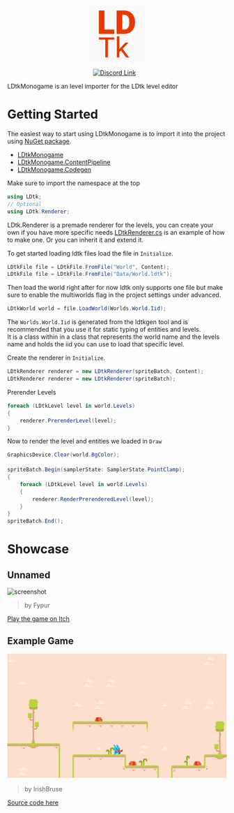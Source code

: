 <p align="center">
<img src="Icon.png" height="128px"/>
</p>

<p align="center">
    <a href="https://ldtk.io/go/discord"><img src="https://img.shields.io/discord/761549092677353513?color=%236370f4&amp;label=Discord" alt="Discord Link"></a> &nbsp;
    <a href="https://github.com/deepnight/ldtk"><img src="https://img.shields.io/badge/LDtk-1.5.3-yellow" alt=""></a>
</p>

LDtkMonogame is an level importer for the LDtk level editor

# Getting Started

The easiest way to start using LDtkMonogame is to import it into the project using [NuGet package](https://www.nuget.org/packages/LDtkMonogame/).

-   [LDtkMonogame](https://www.nuget.org/packages/LDtkMonogame/)
-   [LDtkMonogame.ContentPipeline](https://www.nuget.org/packages/LDtkMonogame.ContentPipeline/)
-   [LDtkMonogame.Codegen](https://www.nuget.org/packages/LDtkMonogame.Codegen/)

Make sure to import the namespace at the top

```cs
using LDtk;
// Optional
using LDtk.Renderer;
```

LDtk.Renderer is a premade renderer for the levels, you can create your own if you have more specific needs
[LDtkRenderer.cs](https://github.com/IrishBruse/LDtkMonogame/blob/main/LDtk/Renderer/LDtkRenderer.cs)
is an example of how to make one. Or you can inherit it and extend it.

To get started loading ldtk files load the file in `Initialize`.

```cs
LDtkFile file = LDtkFile.FromFile("World", Content);
LDtkFile file = LDtkFile.FromFile("Data/World.ldtk");
```

Then load the world right after for now ldtk only supports one file but make sure to enable the multiworlds flag in the project settings under advanced.

```cs
LDtkWorld world = file.LoadWorld(Worlds.World.Iid);
```

The `Worlds.World.Iid` is generated from the ldtkgen tool and is recommended that you use it for static typing of entities and levels.  
It is a class within in a class that represents the world name and the levels name and holds the iid you can use to load that specific level.

Create the renderer in `Initialize`.

```cs
LDtkRenderer renderer = new LDtkRenderer(spriteBatch, Content);
LDtkRenderer renderer = new LDtkRenderer(spriteBatch);
```

Prerender Levels

```cs
foreach (LDtkLevel level in world.Levels)
{
    renderer.PrerenderLevel(level);
}
```

Now to render the level and entities we loaded in `Draw`

```cs
GraphicsDevice.Clear(world.BgColor);

spriteBatch.Begin(samplerState: SamplerState.PointClamp);
{
    foreach (LDtkLevel level in world.Levels)
    {
        renderer.RenderPrerenderedLevel(level);
    }
}
spriteBatch.End();
```

# Showcase

## Unnamed

![screenshot](https://img.itch.zone/aW1nLzEzNjQ1MTM5LnBuZw==/original/yOAqCD.png)

> by Fypur

[Play the game on Itch](https://fypur.itch.io/unnamed)

## Example Game

![screenshot](LDtk.Example/Screenshot.png)

> by IrishBruse

[Source code here](./LDtk.Example/)
